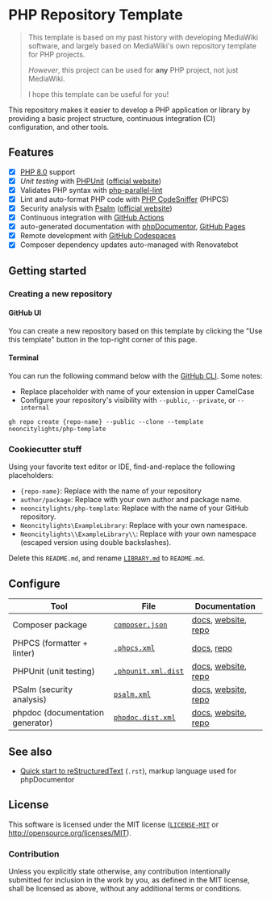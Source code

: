 # PHP Repository Template

> This template is based on my past history with developing MediaWiki software, and largely based on MediaWiki's own repository template for PHP projects.
>
> *However*, this project can be used for **any** PHP project, not just MediaWiki.
>
> I hope this template can be useful for you!

This repository makes it easier to develop a PHP application or library by providing a basic project structure, continuous integration (CI) configuration, and other tools.

## Features

- [x] [PHP 8.0](https://www.php.net/releases/8.0/en.php) support
- [x] *Unit testing* with [PHPUnit](https://github.com/sebastianbergmann/phpunit/) ([official website](https://phpunit.de/))
- [x] Validates PHP syntax with [php-parallel-lint](https://github.com/php-parallel-lint/PHP-Parallel-Lint)
- [x] Lint and auto-format PHP code with [PHP CodeSniffer](https://github.com/squizlabs/PHP_CodeSniffer) (PHPCS)
- [x] Security analysis with [Psalm](https://github.com/vimeo/psalm) ([official website](https://psalm.dev/))
- [x] Continuous integration with [GitHub Actions](https://github.com/features/actions)
- [x] auto-generated documentation with [phpDocumentor](https://www.phpdoc.org/), [GitHub Pages](https://docs.github.com/en/pages)
- [x] Remote development with [GitHub Codespaces](https://github.com/features/codespaces)
- [x] Composer dependency updates auto-managed with Renovatebot

## Getting started

### Creating a new repository

#### GitHub UI

You can create a new repository based on this template by clicking the "Use this template" button in the top-right corner of this page.

#### Terminal

You can run the following command below with the [GitHub CLI](https://cli.github.com/). Some notes:

- Replace placeholder with name of your extension in upper CamelCase
- Configure your repository's visibility with `--public`, `--private`, or `--internal`

```shell
gh repo create {repo-name} --public --clone --template neoncitylights/php-template
```

### Cookiecutter stuff

Using your favorite text editor or IDE, find-and-replace the following placeholders:

- `{repo-name}`: Replace with the name of your repository
- `author/package`: Replace with your own author and package name.
- `neoncitylights/php-template`: Replace with the name of your GitHub repository.
- `Neoncitylights\ExampleLibrary`: Replace with your own namespace.
- `Neoncitylights\\ExampleLibrary\\`: Replace with your own namespace (escaped version using double backslashes).

Delete this `README.md`, and rename [`LIBRARY.md`](./LIBRARY.md) to `README.md`.

## Configure

| Tool | File | Documentation |
| ---- | ---- | ------------- |
| Composer package | [`composer.json`](./composer.json) | [docs](https://getcomposer.org/doc/04-schema.md), [website](https://getcomposer.org/), [repo](https://github.com/composer/composer) |
| PHPCS (formatter + linter) | [`.phpcs.xml`](./.phpcs.xml) | [docs](https://github.com/squizlabs/PHP_CodeSniffer/wiki/Advanced-Usage#using-a-default-configuration-file), [repo](https://github.com/squizlabs/PHP_CodeSniffer) |
| PHPUnit (unit testing) | [`.phpunit.xml.dist`](./.phpunit.xml.dist) | [docs](https://phpunit.readthedocs.io/en/10.1/configuration.html), [website](https://phpunit.de/), [repo](https://github.com/sebastianbergmann/phpunit) |
| PSalm (security analysis) | [`psalm.xml`](./psalm.xml) | [docs](https://psalm.dev/docs/running_psalm/configuration/), [website](https://psalm.dev/), [repo](https://github.com/vimeo/psalm) |
| phpdoc (documentation generator) | [`phpdoc.dist.xml`](./phpdoc.dist.xml) | [docs](https://docs.phpdoc.org/3.0/guide/references/configuration.html), [website](https://www.phpdoc.org/), [repo](https://github.com/phpdocumentor/phpdocumentor) |

## See also

- [Quick start to reStructuredText](https://docutils.sourceforge.io/docs/user/rst/quickstart.html) (`.rst`), markup language used for phpDocumentor

## License

This software is licensed under the MIT license ([`LICENSE-MIT`](./LICENSE) or <http://opensource.org/licenses/MIT>).

### Contribution

Unless you explicitly state otherwise, any contribution intentionally submitted for inclusion in the work by you, as defined in the MIT license, shall be licensed as above, without any additional terms or conditions.
